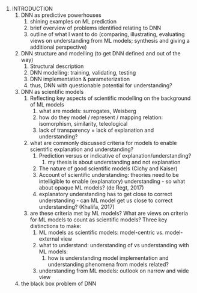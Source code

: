 1. INTRODUCTION
	1. DNN as predictive powerhouses
		1. shining examples on ML prediction
		2. brief overview of problems identified relating to DNN
		3. outline of what I want to do (comparing, illustrating, evaluating views on understanding from ML models; synthesis and giving a additional perspective)
	2. DNN structure and modelling (to get DNN defined and out of the way)
		1. Structural description
		2. DNN modelling: training, validating, testing
		3. DNN implementation & parameterization
		4. thus, DNN with questionable potential for understanding?
	3. DNN as scientific models
		1. Reflecting key aspects of scientific modelling on the background of ML models
			1. what are models: surrogates, Weisberg
			2. how do they model / represent / mapping relation: isomorphism, similarity, teleological
			3. lack of transparency = lack of explanation and understanding?
		2. what are commonly discussed criteria for models to enable scientific explanation and understanding?
			1. Prediction versus or indicative of explanation/understanding?
				1. my thesis is about understanding and not explanation
			2. The nature of good scientific models (Cichy and Kaiser)
			3. Account of scientific understanding: theories need to be intelligible to enable (explanatory) understanding - so what about opaque ML models? (de Regt, 2017)
			4. explanatory understanding has to get close to correct understanding - can ML model get us close to correct understanding? (Khalifa, 2017)
		3. are these criteria met by ML models? What are views on criteria for ML models to count as scientific models? Three key distinctions to make:
			1. ML models as scientific models: model-centric vs. model-external view
			2. what to understand: understanding of vs understanding with ML models:
				1. how is understanding model implementation and understanding phenomena from models related?
			3. understanding from ML models: outlook on narrow and wide view
	4. the black box problem of DNN
